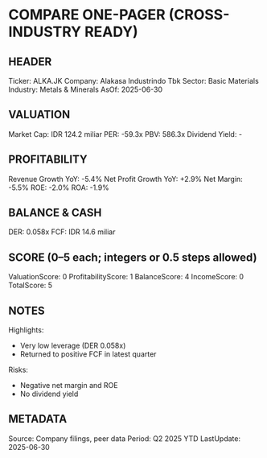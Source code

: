 # COMPARE ONE-PAGER (CROSS-INDUSTRY READY)

## HEADER
Ticker: ALKA.JK
Company: Alakasa Industrindo Tbk
Sector: Basic Materials
Industry: Metals & Minerals
AsOf: 2025-06-30

## VALUATION
Market Cap: IDR 124.2 miliar
PER: -59.3x
PBV: 586.3x
Dividend Yield: -

## PROFITABILITY
Revenue Growth YoY: -5.4%
Net Profit Growth YoY: +2.9%
Net Margin: -5.5%
ROE: -2.0%
ROA: -1.9%

## BALANCE & CASH
DER: 0.058x
FCF: IDR 14.6 miliar

## SCORE (0–5 each; integers or 0.5 steps allowed)
ValuationScore: 0
ProfitabilityScore: 1
BalanceScore: 4
IncomeScore: 0
TotalScore: 5

## NOTES
Highlights:
- Very low leverage (DER 0.058x)
- Returned to positive FCF in latest quarter

Risks:
- Negative net margin and ROE
- No dividend yield

## METADATA
Source: Company filings, peer data
Period: Q2 2025 YTD
LastUpdate: 2025-06-30